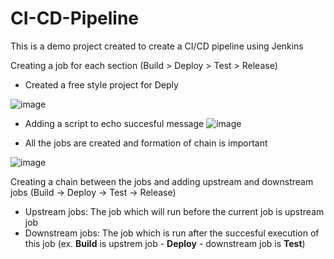# CI-CD-Pipeline
This is a demo project created to create a CI/CD pipeline using Jenkins


Creating a job for each section (Build > Deploy > Test > Release)

- Created a free style project for Deply 

![image](https://user-images.githubusercontent.com/59870615/186907839-4c8fa282-f8c3-4df3-83fe-008edcc111d1.png)
- Adding a script to echo succesful message
![image](https://user-images.githubusercontent.com/59870615/186908246-fee4379b-9529-451b-851c-40cb56eeb3d7.png)

- All the jobs are created and formation of chain is important

![image](https://user-images.githubusercontent.com/59870615/186908778-0f0c8906-6cd4-4347-88df-a0b74a23ede1.png)


Creating a chain between the jobs and adding upstream and downstream jobs
(Build -> Deploy -> Test -> Release)

- Upstream jobs: The job which will run before the current job is upstream job 
- Downstream jobs: The job which is run after the succesful execution of this job
(ex. **Build** is upstrem job - **Deploy**  - downstream job is **Test**)
